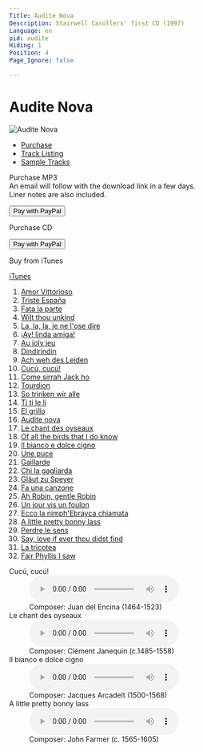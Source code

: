 ```yaml
---
Title: Audite Nova
Description: Stairwell Carollers' first CD (1997)
Language: en
pid: audite
Hiding: 1
Position: 4
Page_Ignore: false

---
```


<div markdown="1" class="jumbotron clearfix">

# Audite Nova #

  <img alt="Audite Nova" src="%base_url%/assets/AuditeNova-cover.jpg" class="cd-cover-image"></div>
<ul class="nav nav-tabs">
  <li class="active"><a data-toggle="tab" href="#purchase">Purchase</a></li>
  <li><a data-toggle="tab" href="#tracklisting">Track Listing</a></li>
  <li><a data-toggle="tab" href="#samples">Sample Tracks</a></li>
</ul>

<div class="tab-content">
  <div id="purchase" class="tab-pane active">
	<div class="row">
      <div class="col-xs-12 col-sm-8">
		<p>Purchase MP3
		  <br>An email will follow with the download link in a few days.<br>Liner notes are also included.</p>
      </div>
      <div class="col-xs-12 col-sm-4">
		<form target="paypal" action="https://www.paypal.com/cgi-bin/webscr" method="post">
		  <input type="hidden" name="cmd" value="_cart">
		  <input type="hidden" name="business" value="carollers@rogers.com">
		  <input type="hidden" name="lc" value="CA">
		  <input type="hidden" name="item_name" value="Audite nova MP3">
		  <input type="hidden" name="item_number" value="SC06-09">
		  <input type="hidden" name="amount" value="10.00">
		  <input type="hidden" name="currency_code" value="CAD">
		  <input type="hidden" name="button_subtype" value="products">
		  <input type="hidden" name="no_note" value="1">
		  <input type="hidden" name="no_shipping" value="2">
		  <input type="hidden" name="rm" value="1">
		  <input type="hidden" name="return" value="%base_url%">
		  <input type="hidden" name="shipping" value="0.00">
		  <input type="hidden" name="add" value="1">
		  <input type="hidden" name="bn" value="PP-ShopCartBF:PURCHASEMP3.png:NonHosted">
		  <button class="btn btn-primary" type="submit" >Pay with PayPal</button>
		</form>
     </div>
	</div>
	<div class="row">
      <div class="col-xs-12 col-sm-8">
		<p>Purchase CD</p>
      </div>
      <div class="col-xs-12 col-sm-4">
		<form target="paypal" action="https://www.paypal.com/cgi-bin/webscr" method="post">
		  <input type="hidden" name="add" value="1">
		  <input type="hidden" name="cmd" value="_cart">
		  <input type="hidden" name="business" value="carollers@rogers.com">
		  <input type="hidden" name="item_name" value="Audite nova">
		  <input type="hidden" name="item_number" value="SC06-09">
		  <input type="hidden" name="amount" value="15.00">
		  <input type="hidden" name="no_shipping" value="2">
		  <input type="hidden" name="return" value="%base_url%">
		  <input type="hidden" name="cancel_return" value="%base_url%">
		  <input type="hidden" name="currency_code" value="CAD">
		  <input type="hidden" name="bn" value="PP-ShopCartBF">
		  <button class="btn btn-primary" type="submit" >Pay with PayPal</button>
		</form>
      </div>
	</div>
	<div class="row">
      <div class="col-xs-12 col-sm-8">
		<p>Buy from <i class="fa fa-apple" aria-hidden="true"></i> iTunes</p>
      </div>
      <div class="col-xs-12 col-sm-4">
		<a class="btn btn-primary" href="https://itunes.apple.com/ca/album/audite-nova/id573406796"><i class="fa fa-apple" aria-hidden="true"></i> iTunes</a>
      </div>
	</div>
  </div>		
  <div id="tracklisting" class="tab-pane">
	<ol>
<li><a href="%base_url%/CDs/audite-nova-lyrics#1">Amor Vittorioso</a></li>
<li><a href="%base_url%/CDs/audite-nova-lyrics#2">Triste España</a></li>
<li><a href="%base_url%/CDs/audite-nova-lyrics#3">Fata la parte</a></li>
<li><a href="%base_url%/CDs/audite-nova-lyrics#4">Wilt thou unkind</a></li>
<li><a href="%base_url%/CDs/audite-nova-lyrics#5">La, la, la, je ne l'ose dire </a></li>
<li><a href="%base_url%/CDs/audite-nova-lyrics#6">¡Ay! linda amiga!</a></li>
<li><a href="%base_url%/CDs/audite-nova-lyrics#7">Au joly jeu </a></li>
<li><a href="%base_url%/CDs/audite-nova-lyrics#8">Dindirindin </a></li>
<li><a href="%base_url%/CDs/audite-nova-lyrics#9">Ach weh des Leiden </a></li>
<li><a href="%base_url%/CDs/audite-nova-lyrics#10">Cucú, cucú!</a></li>
<li><a href="%base_url%/CDs/audite-nova-lyrics#11">Come sirrah Jack ho</a></li>
<li><a href="%base_url%/CDs/audite-nova-lyrics#12">Tourdion</a></li>
<li><a href="%base_url%/CDs/audite-nova-lyrics#13">So trinken wir alle</a></li>
<li><a href="%base_url%/CDs/audite-nova-lyrics#14">Ti ti le li</a></li>
<li><a href="%base_url%/CDs/audite-nova-lyrics#15">El grillo</a></li>
<li><a href="%base_url%/CDs/audite-nova-lyrics#16">Audite nova</a></li>
<li><a href="%base_url%/CDs/audite-nova-lyrics#17">Le chant des oyseaux</a></li>
<li><a href="%base_url%/CDs/audite-nova-lyrics#18">Of all the birds that I do know</a></li>
<li><a href="%base_url%/CDs/audite-nova-lyrics#19">Il bianco e dolce cigno</a></li>
<li><a href="%base_url%/CDs/audite-nova-lyrics#20">Une puce</a></li>
<li><a href="%base_url%/CDs/audite-nova-lyrics#21">Gaillarde</a></li>
<li><a href="%base_url%/CDs/audite-nova-lyrics#22">Chi la gagliarda</a></li>
<li><a href="%base_url%/CDs/audite-nova-lyrics#23">Gläut zu Speyer</a></li>
<li><a href="%base_url%/CDs/audite-nova-lyrics#24">Fa una canzone</a></li>
<li><a href="%base_url%/CDs/audite-nova-lyrics#25">Ah Robin, gentle Robin</a></li>
<li><a href="%base_url%/CDs/audite-nova-lyrics#26">Un jour vis un foulon</a></li>
<li><a href="%base_url%/CDs/audite-nova-lyrics#27">Ecco la nimph'Ebrayca chiamata</a></li>
<li><a href="%base_url%/CDs/audite-nova-lyrics#28">A little pretty bonny lass</a></li>
<li><a href="%base_url%/CDs/audite-nova-lyrics#29">Perdre le sens</a></li>
<li><a href="%base_url%/CDs/audite-nova-lyrics#30">Say, love if ever thou didst find</a></li>
<li><a href="%base_url%/CDs/audite-nova-lyrics#31">La tricotea</a></li>
<li><a href="%base_url%/CDs/audite-nova-lyrics#32">Fair Phyllis I saw</a></li>
  </ol>
</div>

<div id="samples" class="tab-pane">
  <dl>
	<dt>Cucú, cucú!</dt>
	<dd><audio controls name="Cucú, cucú!" style="max-width: 100%; max-height: 100%;">
		<source src="%base_url%/assets/Cucu.mp3" type="audio/mpeg">
	</audio></dd>
	<dd>Composer: Juan del Encina (1464-1523)</dd>
	<dt>Le chant des oyseaux</dt>
	<dd><audio controls name="Le chant des oyseaux" style="max-width: 100%; max-height: 100%;">
		<source src="%base_url%/assets/Oyseaux.mp3" type="audio/mpeg">
	</audio></dd>
	<dd>Composer: Clément Janequin (c.1485-1558)</dd>
	<dt>Il bianco e dolce cigno</dt>
	<dd><audio controls name="Il bianco e dolce cigno" style="max-width: 100%; max-height: 100%;">
		<source src="%base_url%/assets/ilbianco.mp3" type="audio/mpeg">
	</audio></dd>
	<dd>Composer: Jacques Arcadelt (1500-1568)</dd>
	<dt>A little pretty bonny lass</dt>
	<dd><audio controls name="A little pretty bonny lass" style="max-width: 100%; max-height: 100%;">
		<source src="%base_url%/assets/pretty.mp3" type="audio/mpeg">
	</audio></dd>
	<dd>Composer: John Farmer (c. 1565-1605)</dd>
  </dl>
</div>

